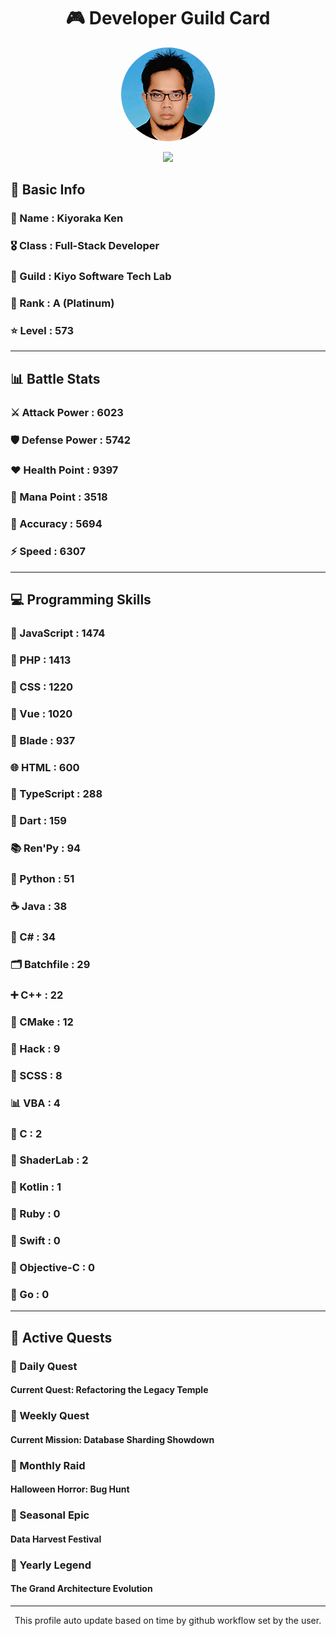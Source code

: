 <div align="center">

# 🎮 Developer Guild Card

<!-- Replace with your profile image -->
<img src="./assets/profile.png" width="150" height="150" style="border-radius: 50%"/>

![](https://komarev.com/ghpvc/?username=Kiyoraka&style=flat)
</div>

##  📌 Basic Info
### 👤 Name : Kiyoraka Ken
### 🎖️ Class : Full-Stack Developer
### 🎪 Guild : Kiyo Software Tech Lab 
### 💎 Rank : A (Platinum)
### ⭐ Level : 573

---
## 📊 Battle Stats

### ⚔️ Attack Power  : 6023 
### 🛡️ Defense Power : 5742 
### ❤️ Health Point  : 9397 
### 🔮 Mana Point    : 3518 
### 🎯 Accuracy      : 5694 
### ⚡ Speed         : 6307

---
## 💻 Programming Skills

### 📜 JavaScript : 1474
### 🐘 PHP : 1413
### 🎨 CSS : 1220
### 💚 Vue : 1020
### 🧷 Blade : 937
### 🌐 HTML : 600
### 🔷 TypeScript : 288
### 🎯 Dart : 159
### 📚 Ren'Py : 94
### 🐍 Python : 51
### ☕ Java : 38
### 🎯 C# : 34
### 🗂️ Batchfile : 29
### ➕ C++ : 22
### 🧱 CMake : 12
### 🧬 Hack : 9
### 🎨 SCSS : 8
### 📊 VBA : 4
### 🎯 C : 2
### 📄 ShaderLab : 2
### 🔰 Kotlin : 1
### 💎 Ruby : 0
### 📱 Swift : 0
### 🍎 Objective-C : 0
### 🐹 Go : 0

---
## 📜 Active Quests

### 🌅 Daily Quest

#### Current Quest: Refactoring the Legacy Temple

### 📅 Weekly Quest
#### Current Mission: Database Sharding Showdown

### 🌙 Monthly Raid
#### Halloween Horror: Bug Hunt

### 🌠 Seasonal Epic
#### Data Harvest Festival

### 👑 Yearly Legend
#### The Grand Architecture Evolution

---
<div align="center">
  This profile auto update based on time by github workflow set by the user.
</div>